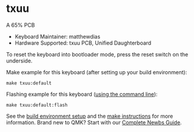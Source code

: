 # txuu

A 65% PCB

-   Keyboard Maintainer: matthewdias
-   Hardware Supported: txuu PCB, Unified Daughterboard

To reset the keyboard into bootloader mode, press the reset switch on the underside.

Make example for this keyboard (after setting up your build environment):

    make txuu:default

Flashing example for this keyboard ([using the command line](https://docs.qmk.fm/#/newbs_flashing?id=flash-your-keyboard-from-the-command-line)):

    make txuu:default:flash

See the [build environment setup](https://docs.qmk.fm/#/getting_started_build_tools) and the [make instructions](https://docs.qmk.fm/#/getting_started_make_guide) for more information. Brand new to QMK? Start with our [Complete Newbs Guide](https://docs.qmk.fm/#/newbs).
